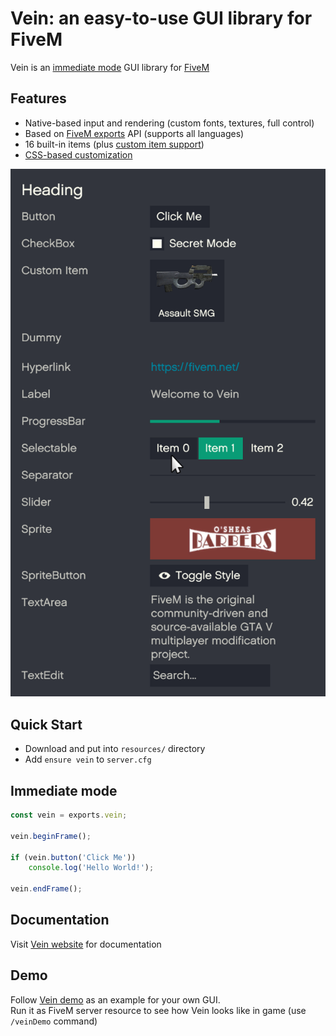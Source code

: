 # Vein: an easy-to-use GUI library for FiveM
Vein is an [immediate mode](https://en.wikipedia.org/wiki/Immediate_mode_GUI) GUI library for [FiveM](https://fivem.net/)

## Features
* Native-based input and rendering (custom fonts, textures, full control)
* Based on [FiveM exports](https://docs.fivem.net/docs/scripting-manual/runtimes/javascript/#using-exports) API (supports all languages)
* 16 built-in items (plus [custom item support](https://github.com/warxander/vein-demo/blob/master/inventoryitem.js))
* [CSS-based customization](src/style.css)

![alt text](https://raw.githubusercontent.com/warxander/vein-demo/master/demo.png)

## Quick Start
* Download and put into `resources/` directory
* Add `ensure vein` to `server.cfg`

## Immediate mode
```js
const vein = exports.vein;

vein.beginFrame();

if (vein.button('Click Me'))
    console.log('Hello World!');

vein.endFrame();
```

## Documentation
Visit [Vein website](https://warxander.github.io/vein/) for documentation

## Demo
Follow [Vein demo](https://github.com/warxander/vein-demo) as an example for your own GUI.\
Run it as FiveM server resource to see how Vein looks like in game (use `/veinDemo` command)
